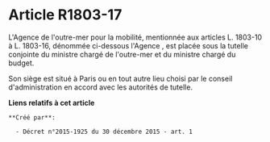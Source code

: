 # Article R1803-17

L'Agence de l'outre-mer pour la mobilité, mentionnée aux articles L. 1803-10 à L. 1803-16, dénommée ci-dessous  l'Agence ,
est placée sous la tutelle conjointe du ministre chargé de l'outre-mer et du ministre chargé du budget. 

Son siège est situé à Paris ou en tout autre lieu choisi par le conseil d'administration en accord avec les autorités de
tutelle.

**Liens relatifs à cet article**

	**Créé par**:

	  - Décret n°2015-1925 du 30 décembre 2015 - art. 1
